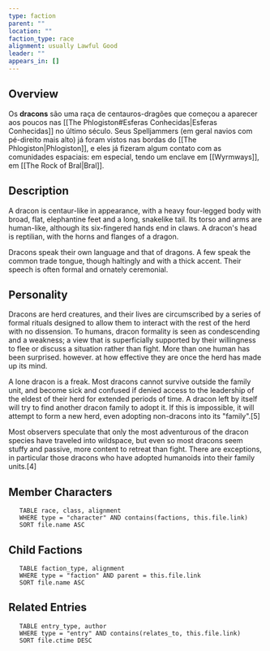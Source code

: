 ```yaml
---
type: faction
parent: ""
location: ""
faction_type: race
alignment: usually Lawful Good
leader: ""
appears_in: []
---
```

## Overview
Os **dracons** são uma raça de centauros-dragões que começou a aparecer aos poucos nas [[The Phlogiston#Esferas Conhecidas|Esferas Conhecidas]] no último século. Seus Spelljammers (em geral navios com pé-direito mais alto) já foram vistos nas bordas do [[The Phlogiston|Phlogiston]], e eles já fizeram algum contato com as comunidades espaciais: em especial, tendo um enclave em [[Wyrmways]], em [[The Rock of Bral|Bral]].

## Description
A dracon is centaur-like in appearance, with a heavy four-legged body with broad, flat, elephantine feet and a long, snakelike tail. Its torso and arms are human-like, although its six-fingered hands end in claws. A dracon's head is reptilian, with the horns and flanges of a dragon.

Dracons speak their own language and that of dragons. A few speak the common trade tongue, though haltingly and with a thick accent. Their speech is often formal and ornately ceremonial.

## Personality
Dracons are herd creatures, and their lives are circumscribed by a series of formal rituals designed to allow them to interact with the rest of the herd with no dissension. To humans, dracon formality is seen as condescending and a weakness; a view that is superficially supported by their willingness to flee or discuss a situation rather than fight. More than one human has been surprised. however. at how effective they are once the herd has made up its mind.

A lone dracon is a freak. Most dracons cannot survive outside the family unit, and become sick and confused if denied access to the leadership of the eldest of their herd for extended periods of time. A dracon left by itself will try to find another dracon family to adopt it. If this is impossible, it will attempt to form a new herd, even adopting non-dracons into its "family".[5]

Most observers speculate that only the most adventurous of the dracon species have traveled into wildspace, but even so most dracons seem stuffy and passive, more content to retreat than fight. There are exceptions, in particular those dracons who have adopted humanoids into their family units.[4] 

<!-- DYNAMIC:related-entries -->

## Member Characters

 ```dataview
    TABLE race, class, alignment
    WHERE type = "character" AND contains(factions, this.file.link)
    SORT file.name ASC
 ```

## Child Factions

 ```dataview
    TABLE faction_type, alignment
    WHERE type = "faction" AND parent = this.file.link
    SORT file.name ASC
 ```

## Related Entries

 ```dataview
    TABLE entry_type, author
    WHERE type = "entry" AND contains(relates_to, this.file.link)
    SORT file.ctime DESC
```

<!-- /DYNAMIC -->